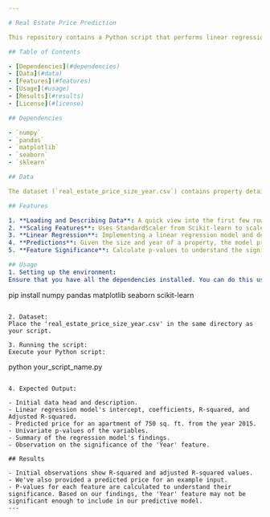 ```yaml
---

# Real Estate Price Prediction

This repository contains a Python script that performs linear regression on real estate data to predict property prices based on their size and construction year. We also examine the significance of each feature in predicting the property prices.

## Table of Contents

- [Dependencies](#dependencies)
- [Data](#data)
- [Features](#features)
- [Usage](#usage)
- [Results](#results)
- [License](#license)

## Dependencies

- `numpy`
- `pandas`
- `matplotlib`
- `seaborn`
- `sklearn`

## Data

The dataset (`real_estate_price_size_year.csv`) contains property details, including their size in square feet and the year of construction.

## Features

1. **Loading and Describing Data**: A quick view into the first few rows of the dataset and its descriptive statistics.
2. **Scaling Features**: Uses StandardScaler from Scikit-learn to scale the features.
3. **Linear Regression**: Implementing a linear regression model and determining coefficients.
4. **Predictions**: Given the size and year of a property, the model predicts its price.
5. **Feature Significance**: Calculate p-values to understand the significance of each feature.

## Usage
1. Setting up the environment:
Ensure that you have all the dependencies installed. You can do this using pip:
```
pip install numpy pandas matplotlib seaborn scikit-learn
```

2. Dataset:
Place the 'real_estate_price_size_year.csv' in the same directory as your script.

3. Running the script:
Execute your Python script:
```
python your_script_name.py
```

4. Expected Output:

- Initial data head and description.
- Linear regression model's intercept, coefficients, R-squared, and Adjusted R-squared.
- Predicted price for an apartment of 750 sq. ft. from the year 2015.
- Univariate p-values of the variables.
- Summary of the regression model's findings.
- Observation on the significance of the 'Year' feature.

## Results

- Initial observations show R-squared and adjusted R-squared values.
- We've also provided a predicted price for an example input.
- P-values for each feature are calculated to understand their significance. Based on our findings, the 'Year' feature may not be significant enough to include in our predictive model.
---
```

